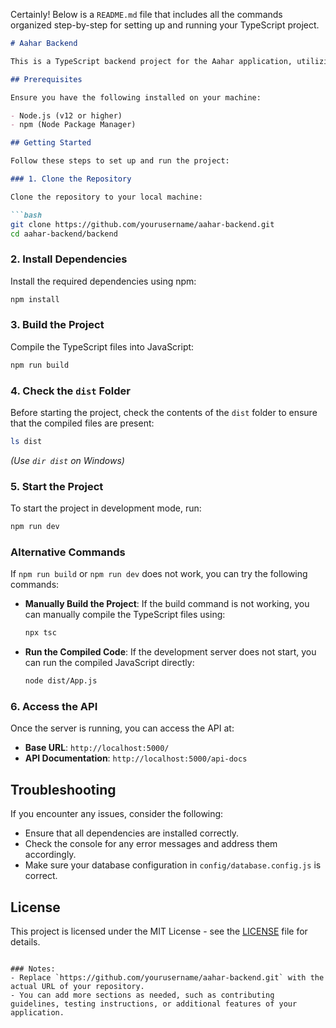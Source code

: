 Certainly! Below is a `README.md` file that includes all the commands organized step-by-step for setting up and running your TypeScript project.

```markdown
# Aahar Backend

This is a TypeScript backend project for the Aahar application, utilizing Express, Sequelize, and Swagger for API documentation.

## Prerequisites

Ensure you have the following installed on your machine:

- Node.js (v12 or higher)
- npm (Node Package Manager)

## Getting Started

Follow these steps to set up and run the project:

### 1. Clone the Repository

Clone the repository to your local machine:

```bash
git clone https://github.com/yourusername/aahar-backend.git
cd aahar-backend/backend
```

### 2. Install Dependencies

Install the required dependencies using npm:

```bash
npm install
```

### 3. Build the Project

Compile the TypeScript files into JavaScript:

```bash
npm run build
```

### 4. Check the `dist` Folder

Before starting the project, check the contents of the `dist` folder to ensure that the compiled files are present:

```bash
ls dist
```
*(Use `dir dist` on Windows)*

### 5. Start the Project

To start the project in development mode, run:

```bash
npm run dev
```

### Alternative Commands

If `npm run build` or `npm run dev` does not work, you can try the following commands:

- **Manually Build the Project**:
  If the build command is not working, you can manually compile the TypeScript files using:

  ```bash
  npx tsc
  ```

- **Run the Compiled Code**:
  If the development server does not start, you can run the compiled JavaScript directly:

  ```bash
  node dist/App.js
  ```

### 6. Access the API

Once the server is running, you can access the API at:

- **Base URL**: `http://localhost:5000/`
- **API Documentation**: `http://localhost:5000/api-docs`

## Troubleshooting

If you encounter any issues, consider the following:

- Ensure that all dependencies are installed correctly.
- Check the console for any error messages and address them accordingly.
- Make sure your database configuration in `config/database.config.js` is correct.

## License

This project is licensed under the MIT License - see the [LICENSE](LICENSE) file for details.
```

### Notes:
- Replace `https://github.com/yourusername/aahar-backend.git` with the actual URL of your repository.
- You can add more sections as needed, such as contributing guidelines, testing instructions, or additional features of your application.
